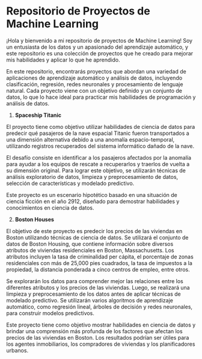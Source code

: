 # **Repositorio de Proyectos de Machine Learning**

¡Hola y bienvenido a mi repositorio de proyectos de Machine Learning! Soy un entusiasta de los datos y un apasionado del aprendizaje automático, y este repositorio es una colección de proyectos que he creado para mejorar mis habilidades y aplicar lo que he aprendido.

En este repositorio, encontrarás proyectos que abordan una variedad de aplicaciones de aprendizaje automático y análisis de datos, incluyendo clasificación, regresión, redes neuronales y procesamiento de lenguaje natural. Cada proyecto viene con un objetivo definido y un conjunto de datos, lo que lo hace ideal para practicar mis habilidades de programación y análisis de datos.

1. **Spaceship Titanic**

El proyecto tiene como objetivo utilizar habilidades de ciencia de datos para predecir qué pasajeros de la nave espacial Titanic fueron transportados a una dimensión alternativa debido a una anomalía espacio-temporal, utilizando registros recuperados del sistema informático dañado de la nave.

El desafío consiste en identificar a los pasajeros afectados por la anomalía para ayudar a los equipos de rescate a recuperarlos y traerlos de vuelta a su dimensión original. Para lograr este objetivo, se utilizarán técnicas de análisis exploratorio de datos, limpieza y preprocesamiento de datos, selección de características y modelado predictivo.

Este proyecto es un escenario hipotético basado en una situación de ciencia ficción en el año 2912, diseñado para demostrar habilidades y conocimientos en ciencia de datos.

2. **Boston Houses**

El objetivo de este proyecto es predecir los precios de las viviendas en Boston utilizando técnicas de ciencia de datos. Se utilizará el conjunto de datos de Boston Housing, que contiene información sobre diversos atributos de viviendas residenciales en Boston, Massachusetts. Los atributos incluyen la tasa de criminalidad per cápita, el porcentaje de zonas residenciales con más de 25,000 pies cuadrados, la tasa de impuestos a la propiedad, la distancia ponderada a cinco centros de empleo, entre otros.

Se explorarán los datos para comprender mejor las relaciones entre los diferentes atributos y los precios de las viviendas. Luego, se realizará una limpieza y preprocesamiento de los datos antes de aplicar técnicas de modelado predictivo. Se utilizarán varios algoritmos de aprendizaje automático, como regresión lineal, árboles de decisión y redes neuronales, para construir modelos predictivos.

Este proyecto tiene como objetivo mostrar habilidades en ciencia de datos y brindar una comprensión más profunda de los factores que afectan los precios de las viviendas en Boston. Los resultados podrían ser útiles para los agentes inmobiliarios, los compradores de viviendas y los planificadores urbanos.